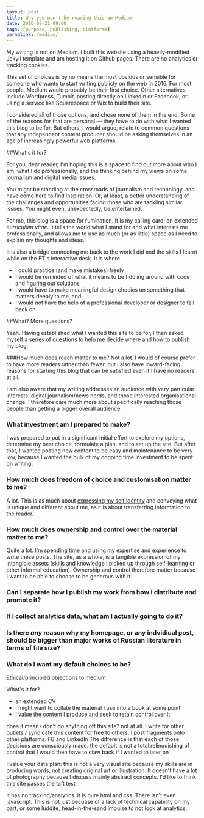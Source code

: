 ```yaml
---
layout: post
title: Why you won't be reading this on Medium
date: 2016-08-21 09:00
tags: [purpose, publishing, platforms]
permalink: /medium/
---
```

My writing is not on Medium. I built this website using a heavily-modified Jekyll template and am hosting it on Github pages. There are no analytics or tracking cookies. 

This set of choices is by no means the most obvious or sensible for someone who wants to start writing publicly on the web in 2016. For most people, Medium would probably be their first choice. Other alternatives include Wordpress, Tumblr, posting directly on LinkedIn or Facebook, or using a service like Squarespace or Wix to build their site.

I considered all of those options, and chose none of them in the end. Some of the reasons for that are personal &mdash; they have to do with what I wanted this blog to be for. But others, I would argue, relate to common questions that any independent content producer should be asking themselves in an age of increasingly powerful web platforms.  

##What's it for?

For you, dear reader, I'm hoping this is a space to find out more about who I am, what I do professionally, and the thinking behind my views on some journalism and digital media issues. 

You might be standing at the crossroads of journalism and technology, and have come here to find inspiration. Or, at least, a better understanding of the challanges and opportunities facing those who are tackling similar issues. You might even, unexpectedly, be entertained. 

For me, this blog is a space for rumination. It is my calling card; an extended *curriculum vitae*. It tells the world what I stand for and what interests me professionally, and allows me to use as much (or as little) space as I need to explain my thoughts and ideas.

It is also a bridge connecting me back to the work I did and the skills I learnt while on the FT's interactive desk. It is where 

- I could practice (and make mistakes) freely
- I would be reminded of what it means to be fiddling around with code and figuring out solutions
- I would have to make meaningful design chocies on something that matters deeply to me, and
- I would not have the help of a professional developer or designer to fall back on

##What? More questions?  

Yeah. Having established what I wanted this site to be for, I then asked myself a series of questions to help me decide where and how to publish my blog. 

###How much does reach matter to me?
Not a lot. I would of course prefer to have more readers rather than fewer, but I also have inward-facing reasons for starting this blog that can be satisfied even if I have no readers at all.   

I am also aware that my writing addresses an audience with very particular interests:  digital journalism/news nerds, and those interested organisational change. I therefore care much more about specifically reaching those people than getting a bigger overall audience. 

### What investment am I prepared to make?
I was prepared to put in a significant initial effort to explore my options, determine my best choice, formulate a plan, and to set up the site. But after that, I wanted posting new content to be easy and maintenance to be very low, because I wanted the bulk of my ongoing time investment to be spent on writing. 

### How much does freedom of choice and customisation matter to me?
A lot. This is as much about [expressing my self identity](https://design.blog/2016/08/17/alice-rawsthorn-on-design-and-choice/) and conveying what is unique and different about me, as it is about transferring information to the reader.   

### How much does ownership and control over the material matter to me? 
Quite a lot. I'm spending time and using my expertise and experience to write these posts. The site, as a whole, is a tangible expression of my intangible assets (skills and knowledge I picked up through self-learning or other informal education). Ownership and control therefore matter because I want to be able to choose to be generous with it.   

### Can I separate how I publish my work from how I distribute and promote it?





### If I collect analytics data, what am I actually going to do it?



### Is there *any* reason why my homepage, or any indvidiual post, should be bigger than major works of Russian literature in terms of file size?

### What do I want my default choices to be?




Ethical/principled objections to medium

What's it for?

- an extended CV
- I might want to collate the material I use into a book at some point
- I value the content I produce and seek to retain control over it

does it mean i don't do anything off this site? not at all. I write for other outlets / syndicate this content for free to others. I post fragments onto other platforms: FB and LinkedIn
The difference is that each of those decisions are consciously made. the default is not a total relinquishing of control that I would then have to claw back if I wanted to later on

I value your data plan: this is not a very visual site because my skills are in producing words, not creating original art or illustration. It doesn't have a lot of photography because I discuss mainly abstract concepts. I'd like to think this site passes the taft test

It has no tracking/analytics.  it is pure html and css. There isn't even javascript.
This is not just becuase of a lack of technical capability on my part, or some luddite, head-in-the-sand impulse to not look at analytics.  

